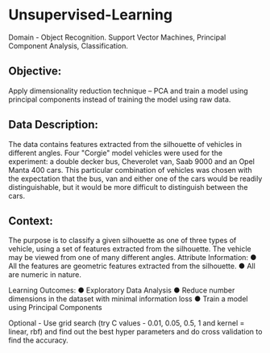 # Unsupervised-Learning
Domain - Object Recognition. Support Vector Machines, Principal Component Analysis, Classification.

## Objective: 
Apply dimensionality reduction technique – PCA and train a model using principal components instead of training the model using raw data.

## Data Description: 
The data contains features extracted from the silhouette of vehicles in different angles. Four "Corgie" model vehicles were used for the experiment: a double decker bus, Cheverolet van, Saab 9000 and an Opel Manta 400 cars. This particular combination of vehicles was chosen with the expectation that the bus, van and either one of the cars would be readily distinguishable, but it would be more difficult to distinguish between the cars.

## Context:
The purpose is to classify a given silhouette as one of three types of vehicle, using a set of features extracted from the silhouette. The vehicle may be viewed from one of many different angles.
Attribute Information:
●	All the features are geometric features extracted from the silhouette. 
●	All are numeric in nature.

Learning Outcomes: 
●	Exploratory Data Analysis
●	Reduce number dimensions in the dataset with minimal information loss
●	Train a model using Principal Components



Optional - Use grid search (try C values - 0.01, 0.05, 0.5, 1 and kernel = linear, rbf) and find out the best hyper parameters and do cross validation to find the accuracy.

